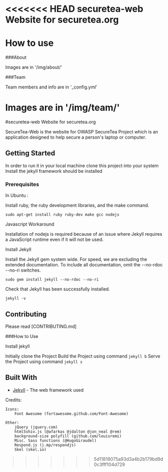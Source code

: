 <<<<<<< HEAD
securetea-web
Website for securetea.org
====================

# How to use

###About

Images are in '/img/about/'

###Team

Team members and info are in '_config.yml'

Images are in '/img/team/'
=======
#securetea-web Website for securetea.org

SecureTea-Web is the website for OWASP SecureTea Project which is an 
application designed to help secure a person's laptop or computer.


## Getting Started

In order to run it in your local machine clone this project into your system Install the
jekyll framework should be installed

### Prerequisites

In Ubuntu :

Install ruby, the ruby development libraries, and the make command.
```
sudo apt-get install ruby ruby-dev make gcc nodejs
```

Javascript Workaround

Installation of nodejs is required because of an issue where Jekyll requires a JavaScript runtime even if it will not be used.

Install Jekyll

Install the Jekyll gem system wide. For speed, we are excluding the extended documentation. To include all documentation, omit the --no-rdoc --no-ri switches.

```
sudo gem install jekyll --no-rdoc --no-ri

```

Check that Jekyll has been successfully installed.

```
jekyll -v

```

## Contributing

Please read [CONTRIBUTING.md]

###How to Use

Install jekyll

Initially clone the Project
Build the Project using command ``` jekyll b ```
Serve the Project using command ``` jekyll s ```

## Built With

* [Jekyll](https://jekyllrb.com/) - The web framework used


Credits:

	Icons:
		Font Awesome (fortawesome.github.com/Font-Awesome)

	Other:
		jQuery (jquery.com)
		html5shiv.js (@afarkas @jdalton @jon_neal @rem)
		background-size polyfill (github.com/louisremi)
		Misc. Sass functions (@HugoGiraudel)
		Respond.js (j.mp/respondjs)
		Skel (skel.io)
>>>>>>> 5d11818075a93d3a4b2b179bd9d0c3fff104d729
